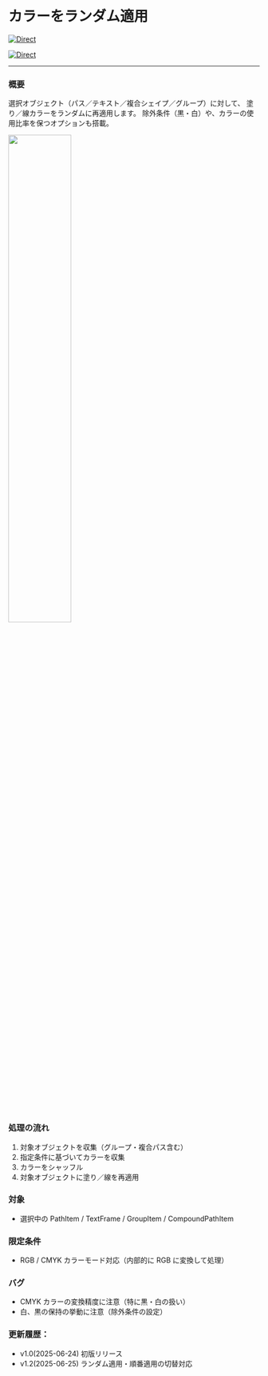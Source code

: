 # カラーをランダム適用

[![Direct](https://img.shields.io/badge/Direct%20Link-ShuffleObjectColors.jsx-ffcc00.svg)](https://github.com/swwwitch/illustrator-scripts/blob/master/jsx/color/ShuffleObjectColors.jsx)

[![Direct](https://img.shields.io/badge/Back%20to%20home-All%20scripts-cccccc.svg)](https://github.com/swwwitch/illustrator-scripts/blob/master/README.md)

---

### 概要

選択オブジェクト（パス／テキスト／複合シェイプ／グループ）に対して、
塗り／線カラーをランダムに再適用します。
除外条件（黒・白）や、カラーの使用比率を保つオプションも搭載。

<img alt="" src="https://www.dtp-transit.jp/images/ss-490-496-72-20250713-081131.png" width="50%" />

### 処理の流れ

1. 対象オブジェクトを収集（グループ・複合パス含む）
2. 指定条件に基づいてカラーを収集
3. カラーをシャッフル
4. 対象オブジェクトに塗り／線を再適用

### 対象

- 選択中の PathItem / TextFrame / GroupItem / CompoundPathItem

### 限定条件

- RGB / CMYK カラーモード対応（内部的に RGB に変換して処理）

### バグ

- CMYK カラーの変換精度に注意（特に黒・白の扱い）
- 白、黒の保持の挙動に注意（除外条件の設定）

### 更新履歴：

- v1.0(2025-06-24) 初版リリース
- v1.2(2025-06-25) ランダム適用・順番適用の切替対応

